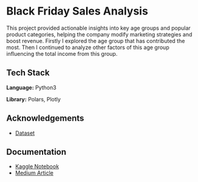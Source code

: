 
# Black Friday Sales Analysis

This project provided actionable insights into key age groups and popular product categories, helping the company modify marketing strategies and boost revenue. Firstly I explored the age group that has contributed the most. Then I continued to analyze other factors of this age group influencing the total income from this group.


## Tech Stack

**Language:** Python3

**Library:** Polars, Plotly


## Acknowledgements

 - [Dataset](https://github.com/nehanawar025/EDA-BLACK-FRIDAY-SALES/blob/main/Dataset/dataset.csv)



## Documentation

 - [Kaggle Notebook](https://www.kaggle.com/code/nehanawar/eda-black-friday-sales-with-polars-plotly)
 - [Medium Article](https://medium.com/@noshinnawarneha/black-friday-sales-analysis-using-polars-and-plotly-e8101a4731e9)
